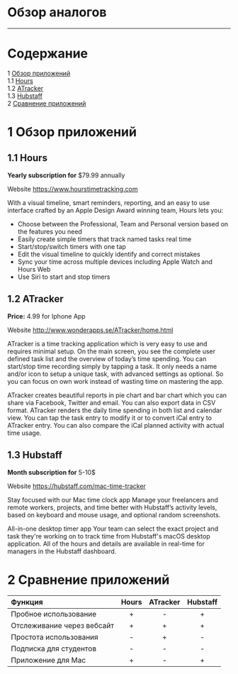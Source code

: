 # Обзор аналогов
---

# Содержание 
1 [Обзор приложений](#application_overview)  
1.1 [Hours](#hours)  
1.2 [ATracker](#atracker)  
1.3 [Hubstaff](#hubstaff)  
2 [Сравнение приложений](#comparison_of_applications)

<a name="application_overview"/>

# 1 Обзор приложений

<a name="hours"/>

## 1.1 Hours
**Yearly subscription for** $79.99 annually

Website https://www.hourstimetracking.com

With a visual timeline, smart reminders, reporting, and an easy to use interface crafted by an Apple Design Award winning team, Hours lets you:

- Choose between the Professional, Team and Personal version based on the features you need
- Easily create simple timers that track named tasks real time
- Start/stop/switch timers with one tap
- Edit the visual timeline to quickly identify and correct mistakes
- Sync your time across multiple devices including Apple Watch and Hours Web
- Use Siri to start and stop timers

<a name="atracker"/>

## 1.2 ATracker
**Price:** $4.99$ for Iphone App

Website http://www.wonderapps.se/ATracker/home.html 

ATracker is a time tracking application which is very easy to use and requires minimal setup.
On the main screen, you see the complete user defined task list and the overview of today’s time spending. You can start/stop time recording simply by tapping a task.
It only needs a name and/or icon to setup a unique task, with advanced settings as optional. So you can focus on own work instead of wasting time on mastering the app.

ATracker creates beautiful reports in pie chart and bar chart which you can share via Facebook, Twitter and email. You can also export data in CSV format.
ATracker renders the daily time spending in both list and calendar view. You can tap the task entry to modify it or to convert iCal entry to ATracker entry. You can also compare the iCal planned activity with actual time usage.

<a name="hubstaff"/>

## 1.3 Hubstaff
**Month subscription for** 5-10$

Website https://hubstaff.com/mac-time-tracker

Stay focused with our Mac time clock app
Manage your freelancers and remote workers, projects, and time better with Hubstaff’s activity levels, based on keyboard and mouse usage, and optional random screenshots.

All-in-one desktop timer app
Your team can select the exact project and task they're working on to track time from Hubstaff's macOS desktop application. All of the hours and details are available in real-time for managers in the Hubstaff dashboard.

<a name="comparison_of_applications"/>

# 2 Сравнение приложений

| Функция |  Hours | ATracker | Hubstaff |
|:---|:---:|:---:|:---:|
| Пробное использование | + | - | + |
| Отслеживание через вебсайт | + | + | + |
| Простота использования | - | + | - |
| Подписка для студентов | - | - | - |
| Приложение для Mac | + | - | + |


